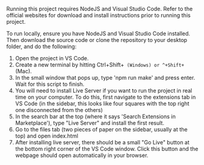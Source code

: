 Running this project requires NodeJS and Visual Studio Code. Refer to the official websites for download and install instructions prior to running this project.

To run locally, ensure you have NodeJS and Visual Studio Code installed. Then download the source code or clone the repository to your desktop folder, and do the following:
1. Open the project in VS Code.
2. Create a new terminal by hitting Ctrl+Shift+` (Windows) or ^+Shift+` (Mac).
3. In the small window that pops up, type 'npm run make' and press enter. Wait for this script to finish.
4. You will need to install Live Server if you want to run the project in real time on your computer. To do this, first navigate to the extensions tab in VS Code (in the sidebar, this looks like four squares with the top right one disconnected from the others)
5. In the search bar at the top (where it says 'Search Extensions in Marketplace'), type "Live Server" and install the first result.
6. Go to the files tab (two pieces of paper on the sidebar, usually at the top) and open index.html
7. After installing live server, there should be a small "Go Live" button at the bottom right corner of the VS Code window. Click this button and the webpage should open automatically in your browser.
